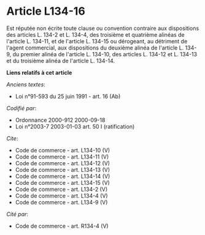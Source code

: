 # Article L134-16

Est réputée non écrite toute clause ou convention contraire aux dispositions des articles L. 134-2 et L. 134-4, des troisième
et quatrième alinéas de l'article L. 134-11, et de l'article L. 134-15 ou dérogeant, au détriment de l'agent commercial, aux
dispositions du deuxième alinéa de l'article L. 134-9, du premier alinéa de l'article L. 134-10, des articles L. 134-12 et L.
134-13 et du troisième alinéa de l'article L. 134-14.

**Liens relatifs à cet article**

_Anciens textes_:

  - Loi n°91-593 du 25 juin 1991 - art. 16 (Ab)

_Codifié par_:

  - Ordonnance 2000-912 2000-09-18
  - Loi n°2003-7 2003-01-03 art. 50 I (ratification)

_Cite_:

  - Code de commerce - art. L134-10 (V)
  - Code de commerce - art. L134-11 (V)
  - Code de commerce - art. L134-12 (V)
  - Code de commerce - art. L134-13 (V)
  - Code de commerce - art. L134-14 (V)
  - Code de commerce - art. L134-15 (V)
  - Code de commerce - art. L134-2 (V)
  - Code de commerce - art. L134-4 (V)
  - Code de commerce - art. L134-9 (V)

_Cité par_:

  - Code de commerce - art. R134-4 (V)
